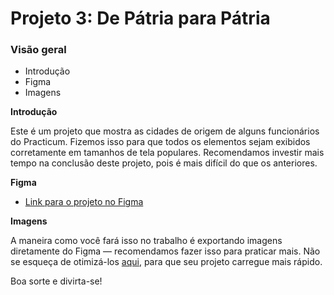 # Projeto 3: De Pátria para Pátria
### Visão geral    
* Introdução  
* Figma  
* Imagens  
  
**Introdução**    
  
Este é um projeto que mostra as cidades de origem de alguns funcionários do Practicum. Fizemos isso para que todos os elementos sejam exibidos corretamente em tamanhos de tela populares. Recomendamos investir mais tempo na conclusão deste projeto, pois é mais difícil do que os anteriores.  
  
**Figma**  
  
* [Link para o projeto no Figma](https://www.figma.com/file/1zCYcflj6BJx5VqOvXU9nb/Sprint-3-From-Homeland-to-Homeland-desktop-mobile?node-id=0%3A1)  
  
**Imagens**  
  
A maneira como você fará isso no trabalho é exportando imagens diretamente do Figma — recomendamos fazer isso para praticar mais. Não se esqueça de otimizá-los [aqui](https://tinypng.com/), para que seu projeto carregue mais rápido. 
  
Boa sorte e divirta-se!   
